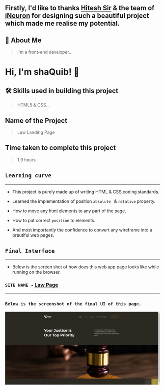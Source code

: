 ## Firstly, I'd like to thanks [Hitesh Sir](https://twitter.com/Hiteshdotcom) & the team of [iNeuron](https://ineuron.ai) for designing such a beautiful project which made me realise my potential.

## 🚀 About Me
>I'm a front-end developer...


# Hi, I'm shaQuib! 👋

## 🛠 Skills used in building this project
>HTML5 & CSS...

## Name of the Project

 > Law Landing Page
 
## Time taken to complete this project
> 1.9 hours

## `Learning curve`
***

- This project is purely made up of writing HTML & CSS coding standards.

- Learned the implementation of position `absolute ` & `relative` property.

- How to move any html elements to any part of the page.

 - How to put correct `position` to elements.

 - And most importantly the confidence to convert any wireframe into a brautiful web pages.

## `Final Interface`

*** 
- Below is the screen shot of how does this web app page looks like while running on the browser.


 ### `SITE NAME -` [Law Page](https://law-page-landing.netlify.app/)

 ***

### `Below is the screenshot of the final UI of this page.`

![localimages](./law-page-thumbnail.PNG)
